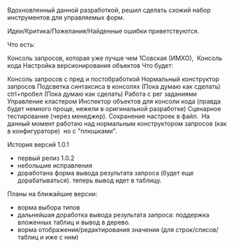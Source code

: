 Вдохновленный данной разработкой, решил сделать схожий набор инструментов для управляемых форм.

Идеи/Критика/Пожелания/Найденные ошибки приветствуются.

Что есть:

Консоль запросов, которая уже лучше чем 1Совская (ИМХО), 
Консоль кода
Настройка версионирования объектов
Что будет:

Консоль запросов с пред и постобработкой
Нормальный конструктор запросов
Подсветка синтаксиса в консолях (Пока думаю как сделать)
ctrl+пробел (Пока думаю как сделать)
Работа с рег заданиями
Управление кластером
Инспектор объектов для консоли кода (правда будет немного проще, нежели в оригинальной разработке)
Сценарное тестирование (через менеджер).
Сохранение настроек в файл. 
На данный момент работаю над нормальным конструктором запросов (как в конфигураторе)  но с "плюшками".

История версий
1.0.1 
 - первый релиз
1.0.2 
 - небольшие исправления
 - доработана форма вывода результата запроса (будет еще дорабатываться). теперь вывод идет в таблицу.


Планы на ближайшие версии:
 - ворма выбора типов
 - дальнейшая доработка вывода результата запроса: поддержка вложенных таблиц и вывод в дерево. 
 - ворма отображения/редактирования значения (для строк/списов/таблиц и иже с ним)
